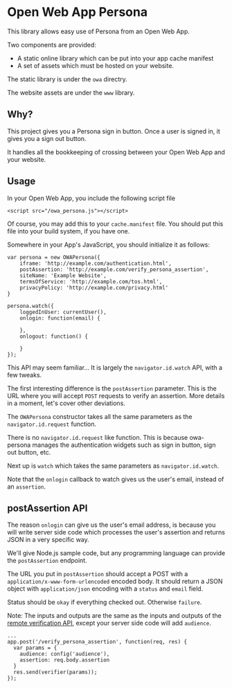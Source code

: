 # Open Web App Persona

This library allows easy use of Persona from an Open Web App.

Two components are provided:

* A static online library which can be put into your app cache manifest
* A set of assets which must be hosted on your website.

The static library is under the `owa` directry.

The website assets are under the `www` library.

## Why?

This project gives you a Persona sign in button.
Once a user is signed in, it gives you a sign out button.

It handles all the bookkeeping of crossing between your Open Web App and your website.

## Usage

In your Open Web App, you include the following script file

    <script src="/owa_persona.js"></script>

Of course, you may add this to your `cache.manifest` file.
You should put this file into your build system, if you have one.

Somewhere in your App's JavaScript, you should initialize it as follows:

    var persona = new OWAPersona({
        iframe: 'http://example.com/authentication.html',
        postAssertion: 'http://example.com/verify_persona_assertion',
        siteName: 'Example Website',
        termsOfService: 'http://example.com/tos.html',
        privacyPolicy: 'http://example.com/privacy.html'
    }

    persona.watch({
        loggedInUser: currentUser(),
        onlogin: function(email) {

        },
        onlogout: function() {

        }
    });


This API may seem familiar... It is largely the `navigator.id.watch` API, with a few tweaks.

The first interesting difference is the `postAssertion` parameter. This is the URL where you will accept `POST` requests to verify an assertion. More details in a moment, let's cover other deviations.

The `OWAPersona` constructor takes all the same parameters as the `navigator.id.request` function.

There is no `navigator.id.request` like function.
This is because owa-persona manages the authentication widgets such as sign in button, sign out button, etc.

Next up is `watch` which takes the same parameters as `navigator.id.watch`.

Note that the `onlogin` callback to watch gives us the user's email, instead of an `assertion`.

## postAssertion API

The reason `onlogin` can give us the user's email address, is because you will write server side code which processes the user's assertion and returns JSON in a very specific way.

We'll give Node.js sample code, but any programming language can provide the `postAssertion` endpoint.

The URL you put in `postAssertion` should accept a POST with a `application/x-www-form-urlencoded` encoded body. It should return a JSON object with `application/json` encoding with a `status` and `email` field.

Status should be `okay` if everything checked out. Otherwise `failure`.

Note: The inputs and outputs are the same as the inputs and outputs of the [remote verification API](https://developer.mozilla.org/en-US/docs/Mozilla/Persona/Remote_Verification_API?redirectlocale=en-US&redirectslug=Persona%2FRemote_Verification_API), except your server side code will add `audience`.

    ...
    app.post('/verify_persona_assertion', function(req, res) {
      var params = {
        audience: config('audience'),
        assertion: req.body.assertion
      }
      res.send(verifier(params));
    });